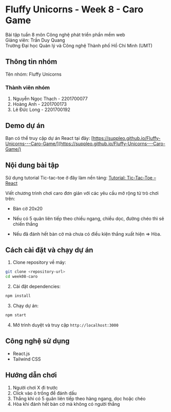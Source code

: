 # Fluffy Unicorns - Week 8 - Caro Game

Bài tập tuần 8 môn Công nghệ phát triển phần mềm web  
Giảng viên: Trần Duy Quang  
Trường Đại học Quản lý và Công nghệ Thành phố Hồ Chí Minh (UMT)

## Thông tin nhóm

Tên nhóm: Fluffy Unicorns

### Thành viên nhóm

1. Nguyễn Ngọc Thạch - 2201700077
2. Hoàng Anh - 2201700173
3. Lê Đức Long - 2201700192

## Demo dự án

Bạn có thể truy cập dự án React tại đây: [https://suppleo.github.io/Fluffy-Unicorns---Caro-Game/](https://suppleo.github.io/Fluffy-Unicorns---Caro-Game/)

## Nội dung bài tập

Sử dụng tutorial Tic-tac-toe ở đây làm nền tảng: [Tutorial: Tic-Tac-Toe – React](https://react.dev/learn/tutorial-tic-tac-toe)

Viết chương trình chơi caro đơn giản với các yêu cầu mở rộng từ trò chơi trên:

+ Bàn cờ 20x20

+ Nếu có 5 quân liên tiếp theo chiều ngang, chiều dọc, đường chéo thì sẽ chiến thắng

+ Nếu đã đánh hết bàn cờ mà chưa có điều kiện thắng xuất hiện => Hòa.

## Cách cài đặt và chạy dự án

1. Clone repository về máy:
```bash
git clone <repository-url>
cd week08-caro
```

2. Cài đặt dependencies:
```bash
npm install
```

3. Chạy dự án:
```bash
npm start
```

4. Mở trình duyệt và truy cập `http://localhost:3000`

## Công nghệ sử dụng

- React.js
- Tailwind CSS

## Hướng dẫn chơi

1. Người chơi X đi trước
2. Click vào ô trống để đánh dấu
3. Thắng khi có 5 quân liên tiếp theo hàng ngang, dọc hoặc chéo
4. Hòa khi đánh hết bàn cờ mà không có người thắng
